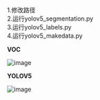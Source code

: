 1.修改路径  
2.运行yolov5_segmentation.py  
3.运行yolov5_labels.py  
4.运行yolov5_makedata.py  

**VOC**

![image](https://user-images.githubusercontent.com/49268122/144006055-f699471e-6248-41db-8f00-44e7e4307ab3.png)

**YOLOV5**

![image](https://user-images.githubusercontent.com/49268122/144006190-27e47df4-c5c7-4cde-9aac-639db2a3670b.png)
